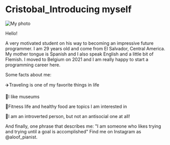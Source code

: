 # Cristobal_Introducing myself

![My photo](https://pixy.org/src/174/thumbs350/1742328.jpg)

Hello!

A very motivated student on his way to becoming an impressive future programmer.
I am 29 years old and come from El Salvador, Central America. My mother tongue is Spanish and I also speak English and a little bit of Flemish. I moved to Belgium on 2021 and I am really happy to start a programming career here.

Some facts about me:

✈️Traveling is one of my favorite things in life

🏢I like museums

🏃Fitness life and healthy food are topics I am interested in

🙇I am an introverted person, but not an antisocial one at all!

And finally, one phrase that describes me:
"I am someone who likes trying and trying until a goal is accomplished"
Find me on Instagram as @aloof_pianist.
